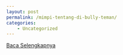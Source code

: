 ```yaml
---
layout: post
permalink: /mimpi-tentang-di-bully-teman/
categories:
    - Uncategorized
---
```


[Baca Selengkapnya](/01)